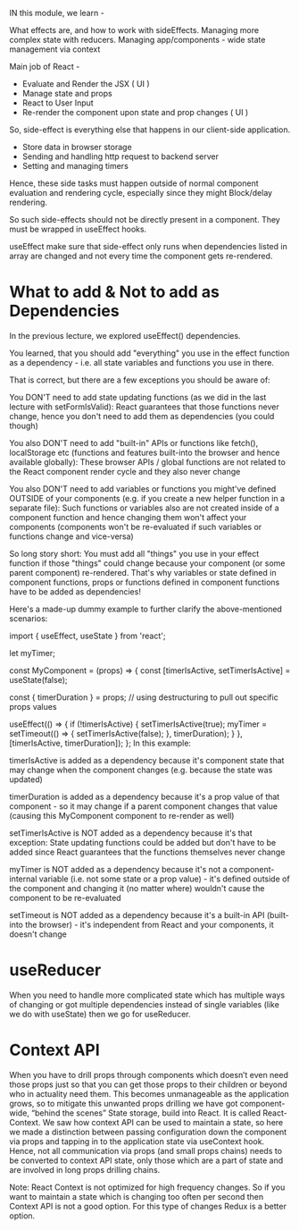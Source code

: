 IN this module, we learn -

What effects are, and how to work with sideEffects.
Managing more complex state with reducers.
Managing app/components - wide state management via context

Main job of React -
- Evaluate and Render the JSX ( UI )
- Manage state and props
- React to User Input 
- Re-render the component upon state and prop changes ( UI )

So, side-effect is everything else that happens in our client-side application.
- Store data in browser storage
- Sending and handling http request to backend server
- Setting and managing timers

Hence, these side tasks must happen outside of normal component evaluation and rendering cycle, especially
since they might Block/delay rendering.

So such side-effects should not be directly present in a component. They must be wrapped in useEffect hooks. 

useEffect make sure that side-effect only runs when dependencies listed in array are changed and not every 
time the component gets re-rendered.


# What to add & Not to add as Dependencies

In the previous lecture, we explored useEffect() dependencies.

You learned, that you should add "everything" you use in the effect function as a dependency - i.e. all state
 variables and functions you use in there.

That is correct, but there are a few exceptions you should be aware of:

You DON'T need to add state updating functions (as we did in the last lecture with setFormIsValid): React 
guarantees that those functions never change, hence you don't need to add them as dependencies (you could 
though)

You also DON'T need to add "built-in" APIs or functions like fetch(), localStorage etc (functions and features 
built-into the browser and hence available globally): These browser APIs / global functions are not related to 
the React component render cycle and they also never change

You also DON'T need to add variables or functions you might've defined OUTSIDE of your components (e.g. if you 
create a new helper function in a separate file): Such functions or variables also are not created inside of a 
component function and hence changing them won't affect your components (components won't be re-evaluated if 
such variables or functions change and vice-versa)

So long story short: You must add all "things" you use in your effect function if those "things" could change 
because your component (or some parent component) re-rendered. That's why variables or state defined in 
component functions, props or functions defined in component functions have to be added as dependencies!

Here's a made-up dummy example to further clarify the above-mentioned scenarios:

import { useEffect, useState } from 'react';
 
let myTimer;
 
const MyComponent = (props) => {
  const [timerIsActive, setTimerIsActive] = useState(false);
 
  const { timerDuration } = props; // using destructuring to pull out specific props values
 
  useEffect(() => {
    if (!timerIsActive) {
      setTimerIsActive(true);
      myTimer = setTimeout(() => {
        setTimerIsActive(false);
      }, timerDuration);
    }
  }, [timerIsActive, timerDuration]);
};
In this example:

timerIsActive is added as a dependency because it's component state that may change when the component changes 
(e.g. because the state was updated)

timerDuration is added as a dependency because it's a prop value of that component - so it may change if a 
parent component changes that value (causing this MyComponent component to re-render as well)

setTimerIsActive is NOT added as a dependency because it's that exception: State updating functions could be 
added but don't have to be added since React guarantees that the functions themselves never change

myTimer is NOT added as a dependency because it's not a component-internal variable (i.e. not some state or a 
prop value) - it's defined outside of the component and changing it (no matter where) wouldn't cause the 
component to be re-evaluated

setTimeout is NOT added as a dependency because it's a built-in API (built-into the browser) - it's 
independent from React and your components, it doesn't change


# useReducer

When you need to handle more complicated state which has multiple ways of changing or got multiple 
dependencies instead of single variables (like we do with useState) then we go for useReducer.

# Context API

When you have to drill props through components which doesn’t even need those props just so that you can
get those props to their children or beyond who in actuality need them. This becomes unmanageable as the
application grows, so to mitigate this unwanted props drilling we have got component-wide, “behind the
scenes” State storage, build into React. It is called React-Context. 
We saw how context API can be used to maintain a state, so here we made a distinction between passing
configuration down the component via props and tapping in to the application state via useContext hook.
Hence, not all communication via props (and small props chains) needs to be converted to context API
state, only those which are a part of state and are involved in long props drilling chains.

Note: React Context is not optimized for high frequency changes. So if you want to maintain a state which
is changing too often per second then Context API is not a good option. For this type of changes Redux is
a better option.